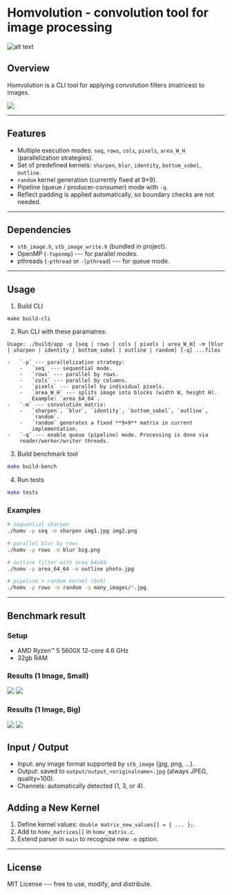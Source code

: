 # Homvolution - convolution tool for image processing

![alt text](images/logo.png)

## Overview

Homvolution is a CLI tool for applying convolution filters (matrices) to
images.

![](images/random_matrix.jpg)

---

## Features

-   Multiple execution modes: `seq`, `rows`, `cols`, `pixels`,
    `area_W_H` (parallelization strategies).
-   Set of predefined kernels: `sharpen`, `blur`, `identity`,
    `bottom_sobel`, `outline`.
-   `random` kernel generation (currently fixed at 9×9).
-   Pipeline (queue / producer-consumer) mode with `-q`.
-   Reflect padding is applied automatically, so boundary checks are not
    needed.

---

## Dependencies

-   `stb_image.h`, `stb_image_write.h` (bundled in project).
-   OpenMP (`-fopenmp`) --- for parallel modes.
-   pthreads (`-pthread` or `-lpthread`) --- for queue mode.

---

## Usage

1. Build CLI

```
make build-cli
```

2. Run CLI with these paramatres:

```
Usage: ./build/app -p [seq | rows | cols | pixels | area_W_H] -m [blur | sharpen | identity | bottom_sobel | outline | random] [-q] ...files

-   `-p` --- parallelization strategy:
    -   `seq` --- sequential mode.
    -   `rows` --- parallel by rows.
    -   `cols` --- parallel by columns.
    -   `pixels` --- parallel by individual pixels.
    -   `area_W_H` --- splits image into blocks (width W, height H).
        Example: `area_64_64`.
-   `-m` --- convolution matrix:
    -   `sharpen`, `blur`, `identity`, `bottom_sobel`, `outline`,
        `random`.
    -   `random` generates a fixed **9×9** matrix in current
        implementation.
-   `-q` --- enable queue (pipeline) mode. Processing is done via
    reader/worker/writer threads.
```

3. Build benchmark tool

```bash
make build-bench
```

4. Run tests

```bash
make tests
```

### Examples

```bash
# sequential sharpen
./homv -p seq -m sharpen img1.jpg img2.png

# parallel blur by rows
./homv -p rows -m blur big.png

# outline filter with area 64x64
./homv -p area_64_64 -m outline photo.jpg

# pipeline + random kernel (9x9)
./homv -p rows -m random -q many_images/*.jpg
```

---

## Benchmark result

### Setup

-   AMD Ryzen™ 5 5600X 12-core 4.6 GHz
-   32gb RAM

### Results (1 Image, Small)

![](benchmark/results.png)
![](benchmark/results1.png)

### Results (1 Image, Big)

![](benchmark/results2.png)
![](benchmark/results3.png)

## Input / Output

-   Input: any image format supported by `stb_image` (jpg, png, ...).
-   Output: saved to `output/output_<originalname>.jpg` (always JPEG,
    quality=100).
-   Channels: automatically detected (1, 3, or 4).

## Adding a New Kernel

1.  Define kernel values: `double matrix_new_values[] = { ... };`.
2.  Add to `homv_matrices[]` in `homv_matrix.c`.
3.  Extend parser in `main` to recognize new `-m` option.

---

## License

MIT License --- free to use, modify, and distribute.
